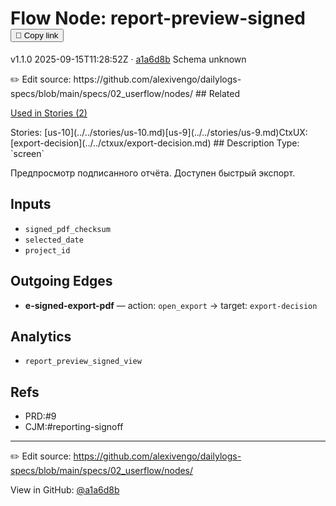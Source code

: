 
# Flow Node: report-preview-signed <button class="copy-link" aria-label="Copy page link" onclick="window.spechubCopyLink && window.spechubCopyLink()">🔗 Copy link</button>

<p class="badges">
  <span class="badge version">v1.1.0</span>
  <span class="badge build">2025-09-15T11:28:52Z · <a href="https://github.com/alexivengo/dailylogs-specs/commits/main" target="_blank" rel="noopener" class="sha">a1a6d8b</a></span>
  <span class="badge schema unknown">Schema unknown</span>
</p>
✏️ Edit source: https://github.com/alexivengo/dailylogs-specs/blob/main/specs/02_userflow/nodes/
## Related
<p>
  <span class="chip">
    <a href="../stories/index.md#?flow=report-preview-signed">Used in Stories (2)</a>
  </span>
</p>
Stories:
<span class="chip">[us-10](../../stories/us-10.md)</span><span class="chip">[us-9](../../stories/us-9.md)</span>CtxUX:
<span class="chip">[export-decision](../../ctxux/export-decision.md)</span>
## Description
Type: `screen`

Предпросмотр подписанного отчёта. Доступен быстрый экспорт.

## Inputs
- `signed_pdf_checksum`
- `selected_date`
- `project_id`


## Outgoing Edges
- **e-signed-export-pdf** — action: `open_export` → target: `export-decision`

## Analytics
- `report_preview_signed_view`

## Refs
- PRD:#9
- CJM:#reporting-signoff

---
✏️ Edit source: https://github.com/alexivengo/dailylogs-specs/blob/main/specs/02_userflow/nodes/

<p class="page-meta">
  View in GitHub: <a href="https://github.com/alexivengo/dailylogs-specs/commit/a1a6d8b" target="_blank" rel="noopener">@a1a6d8b</a></p>